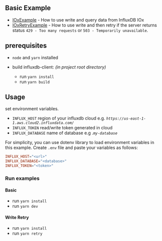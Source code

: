 ## Basic Example

- [IOxExample](./src/index.ts) - How to use write and query data from InfluxDB IOx
- [IOxRetryExample](./src/writeRetry.ts) - How to use write and then retry if the server returns status `429 - Too many requests` or `503 - Temporarily unavailable`.  

## prerequisites

- `node` and `yarn` installed

- build influxdb-client: *(in project root directory)*
  - run `yarn install`
  - run `yarn build`

## Usage

set environment variables.

- `INFLUX_HOST` region of your influxdb cloud e.g. *`https://us-east-1-1.aws.cloud2.influxdata.com/`*
- `INFLUX_TOKEN` read/write token generated in cloud
- `INFLUX_DATABASE` name of database e.g .*`my-database`*

For simplicity, you can use dotenv library to load environment variables in this example. Create `.env` file and paste your variables as follows:

```conf
INFLUX_HOST="<url>"
INFLUX_DATABASE="<database>"
INFLUX_TOKEN="<token>"
```

### Run examples

#### Basic

- run `yarn install`
- run `yarn dev`

#### Write Retry
 
- run `yarn install`
- run `yarn retry`
